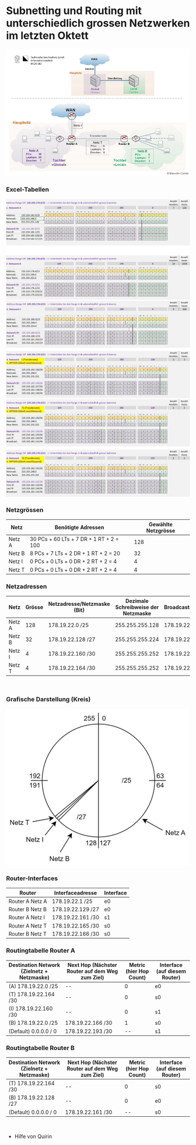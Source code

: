 # Subnetting und Routing mit unterschiedlich grossen Netzwerken im letzten Oktett


<img src="../../Bilder/N3/P3 Bild4.png">


<br>


### Excel-Tabellen

<img src="../../Bilder/N3/P3 Bild12.png">
<img src="../../Bilder/N3/P3 Bild13.png">
<img src="../../Bilder/N3/P3 Bild14.png">


<br>


### Netzgrössen

| Netz   | Benötigte Adressen                      | Gewählte  Netzgrösse |
|--------|-----------------------------------------|----------------------|
| Netz A | 30 PCs + 60 LTs + 7 DR + 1 RT + 2 = 100 | 128                  |
| Netz B | 8 PCs + 7 LTs + 2 DR + 1 RT + 2 = 20    | 32                   |
| Netz I | 0 PCs + 0 LTs + 0 DR + 2 RT + 2 = 4     | 4                    |
| Netz T | 0 PCs + 0 LTs + 0 DR + 2 RT + 2 = 4     | 4                    |


### Netzadressen

| Netz   | Grösse | Netzadresse/Netzmaske (Bit) | Dezimale Schreibweise der Netzmaske | Broadcastadresse |
|--------|--------|-----------------------------|-------------------------------------|------------------|
| Netz A | 128    | 178.19.22.0 /25             | 255.255.255.128                     | 178.19.22.127    |
| Netz B | 32     | 178.19.22.128 /27           | 255.255.255.224                     | 178.19.22.159    |
| Netz I | 4      | 178.19.22.160 /30           | 255.255.255.252                     | 178.19.22.163    |
| Netz T | 4      | 178.19.22.164 /30           | 255.255.255.252                     | 178.19.22.167    |


<br>


### Grafische Darstellung (Kreis)

<img src="../../Bilder/N3/P3 Bild5.png">


<br>


### Router-Interfaces

| **Router**      | **Interfaceadresse** | **Interface** |
|-----------------|----------------------|---------------|
| Router A Netz A | 178.19.22.1 /25      | e0            |
| Router B Netz B | 178.19.22.129 /27    | e0            |
| Router A Netz I | 178.19.22.161 /30    | s1            |
| Router A Netz T | 178.19.22.165 /30    | s0            |
| Router B Netz T | 178.19.22.166 /30    | s0            |


### Routingtabelle Router A

| **Destination Network** (Zielnetz + Netzmaske) | **Next Hop** (Nächster Router auf dem Weg zum Ziel) | **Metric** (hier Hop Count)  | **Interface** (auf diesem Router) |
|------------------------------------------------|-----------------------------------------------------|------------------------------|-----------------------------------|
| (A) 178.19.22.0 /25                            | --                                                  | 0                            | e0                                |
| (T) 178.19.22.164 /30                          | --                                                  | 0                            | s0                                |
| (I) 178.19.22.160 /30                          | --                                                  | 0                            | s1                                |
| (B) 178.19.22.0 /25                            | 178.19.22.166 /30	                                 | 1                            | s0                                |
| (Default) 0.0.0.0 / 0                          | 178.19.22.193 /30                                   | --                           | s1                                |


### Routingtabelle Router B

| **Destination Network**  (Zielnetz + Netzmaske) | **Next Hop** (Nächster Router auf dem Weg zum Ziel) | **Metric** (hier Hop Count)  | **Interface** (auf diesem Router) |
|-------------------------------------------------|-----------------------------------------------------|------------------------------|-----------------------------------|
| (T) 178.19.22.164 /30                           | --                                                  | 0                            | s0                                |
| (B) 178.19.22.128 /27                           | --                                                  | 0                            | e0                                |
| (Default) 0.0.0.0 / 0                           | 178.19.22.161 /30                                   | --                           | s0                                |


<br>


- Hilfe von Quirin
